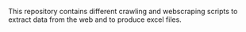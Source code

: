 This repository contains different crawling and webscraping scripts to extract data from the web and to produce excel files. 

